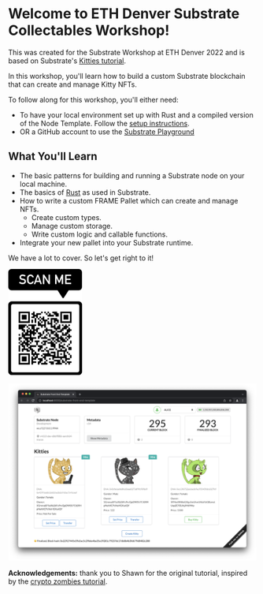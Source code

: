 
# Welcome to ETH Denver Substrate Collectables Workshop!

This was created for the Substrate Workshop at ETH Denver 2022 and is based on Substrate's [Kitties tutorial](https://docs.substrate.io/tutorials/v3/kitties/pt1/).

In this workshop, you'll learn how to build a custom Substrate blockchain that can create and manage Kitty NFTs.

To follow along for this workshop, you'll either need:

- To have your local environment set up with Rust and a compiled version of the Node Template. Follow the [setup instructions](./core/setup.md).
- OR a GitHub account to use the [Substrate Playground](https://playground.substrate.dev/?deploy=node-template)

## What You'll Learn

* The basic patterns for building and running a Substrate node on your local machine.
* The basics of [Rust](https://www.rust-lang.org/) as used in Substrate.
* How to write a custom FRAME Pallet which can create and manage NFTs.
	* Create custom types.
	* Manage custom storage.
	* Write custom logic and callable functions.
* Integrate your new pallet into your Substrate runtime.

We have a lot to cover.
So let's get right to it!

<!-- slide:break -->

<img src="assets/qr-code.png" alt="qr-code" width="150"/>

![substrate](assets/final-front-end.png)

**Acknowledgements:** thank you to Shawn for the original tutorial, inspired by the [crypto zombies tutorial](https://cryptozombies.io/en/lesson/1/chapter/1).